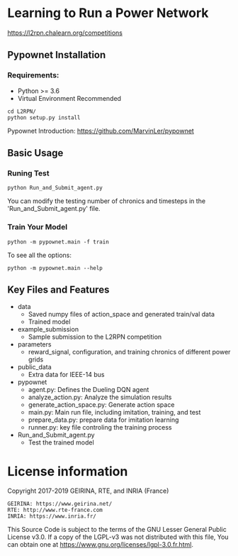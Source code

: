 # Learning to Run a Power Network
https://l2rpn.chalearn.org/competitions

## Pypownet Installation
### Requirements:
*   Python >= 3.6
*   Virtual Environment Recommended

```
cd L2RPN/
python setup.py install
```
Pypownet Introduction: https://github.com/MarvinLer/pypownet

## Basic Usage
### Runing Test
```
python Run_and_Submit_agent.py
```
You can modify the testing number of chronics and timesteps in the 'Run_and_Submit_agent.py' file.

### Train Your Model
```
python -m pypownet.main -f train
```
To see all the options:
```
python -m pypownet.main --help
```

## Key Files and Features
- data
    - Saved numpy files of action_space and generated train/val data
    - Trained model
- example_submission
    - Sample submission to the L2RPN competition
- parameters
    - reward_signal, configuration, and training chronics of different power grids
- public_data
    - Extra data for IEEE-14 bus
- pypownet
    - agent.py: Defines the Dueling DQN agent
    - analyze_action.py: Analyze the simulation results
    - generate_action_space.py: Generate action space
    - main.py: Main run file, including imitation, training, and test
    - prepare_data.py: prepare data for imitation learning
    - runner.py: key file controling the training process
- Run_and_Submit_agent.py
    - Test the trained model

# License information

Copyright 2017-2019 GEIRINA, RTE, and INRIA (France)
    
    GEIRINA: https://www.geirina.net/
    RTE: http://www.rte-france.com
    INRIA: https://www.inria.fr/

This Source Code is subject to the terms of the GNU Lesser General Public License v3.0. If a copy of the LGPL-v3 was not distributed with this file, You can obtain one at https://www.gnu.org/licenses/lgpl-3.0.fr.html.
